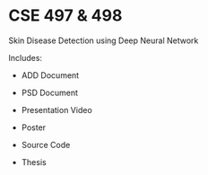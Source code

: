 # CSE 497 & 498

Skin Disease Detection using Deep Neural Network

Includes:

- ADD Document

- PSD Document

- Presentation Video

- Poster

- Source Code

- Thesis
